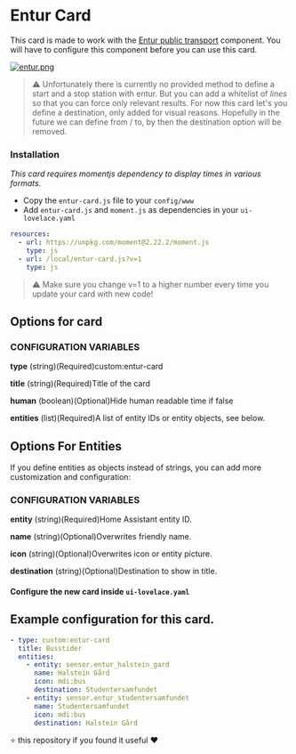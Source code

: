 # Entur Card
This card is made to work with the [Entur public transport](https://www.home-assistant.io/components/sensor.entur_public_transport/) component. You will have to configure this component before you can use this card.

[![entur.png](https://i.postimg.cc/59B53jfv/entur.png)](https://postimg.cc/F1KJFrds)

>⚠️ Unfortunately there is currently no provided method to define a start and a stop station with entur. But you can add a whitelist of *lines* so that you can force only relevant results. For now this card let's you define a destination, only added for visual reasons. Hopefully in the future we can define from / to, by then the destination option will be removed.

### Installation
*This card requires momentjs dependency to display times in various formats.*

- Copy the `entur-card.js` file to your `config/www`
- Add `entur-card.js` and `moment.js` as dependencies in your `ui-lovelace.yaml`

```yaml
resources:
  - url: https://unpkg.com/moment@2.22.2/moment.js
    type: js
  - url: /local/entur-card.js?v=1
    type: js
```

>⚠️ Make sure you change v=1 to a higher number every time you update your card with new code!

## Options for card

### CONFIGURATION VARIABLES
**type**
(string)(Required)custom:entur-card

**title**
(string)(Required)Title of the card

**human**
(boolean)(Optional)Hide human readable time if false

**entities**
(list)(Required)A list of entity IDs or entity objects, see below.

## Options For Entities
If you define entities as objects instead of strings, you can add more customization and configuration:

### CONFIGURATION VARIABLES
**entity**
(string)(Required)Home Assistant entity ID.

**name**
(string)(Optional)Overwrites friendly name.

**icon**
(string)(Optional)Overwrites icon or entity picture.

**destination**
(string)(Optional)Destination to show in title.


#### Configure the new card inside `ui-lovelace.yaml`

## Example configuration for this card.
```yaml
- type: custom:entur-card
  title: Busstider
  entities:
    - entity: sensor.entur_halstein_gard
      name: Halstein Gård
      icon: mdi:bus
      destination: Studentersamfundet
    - entity: sensor.entur_studentersamfundet
      name: Studentersamfundet
      icon: mdi:bus
      destination: Halstein Gård
```

⭐️ this repository if you found it useful ❤️
